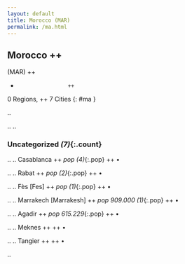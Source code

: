 ```yaml
---
layout: default
title: Morocco (MAR)
permalink: /ma.html
---
```



## Morocco   ++
(MAR)  ++
-                     ++
0 Regions, ++
7 Cities
{: #ma }

.. 




.. 
.. 


### Uncategorized _(7)_{:.count}


..
..
Casablanca  ++
 _pop (4)_{:.pop} ++
•

..
..
Rabat  ++
 _pop (2)_{:.pop} ++
•

..
..
Fès [Fes]  ++
 _pop (1)_{:.pop} ++
•

..
..
Marrakech [Marrakesh]  ++
 _pop 909.000 (1)_{:.pop} ++
•

..
..
Agadir  ++
 _pop 615.229_{:.pop} ++
•

..
..
Meknes  ++
 ++
•

..
..
Tangier  ++
 ++
•




.. 
 
